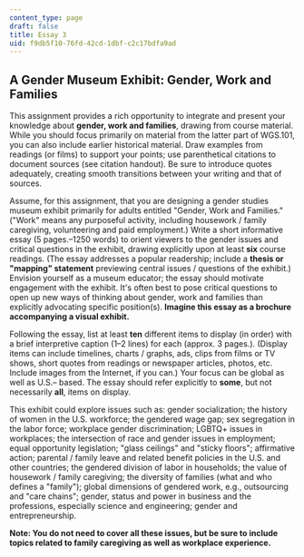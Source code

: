 ```yaml
---
content_type: page
draft: false
title: Essay 3
uid: f9db5f10-76fd-42cd-1dbf-c2c17bdfa9ad
---
```

## A Gender Museum Exhibit: Gender, Work and Families

This assignment provides a rich opportunity to integrate and present your knowledge about **gender, work and families**, drawing from course material. While you should focus primarily on material from the latter part of WGS.101, you can also include earlier historical material. Draw examples from readings (or films) to support your points; use parenthetical citations to document sources (see citation handout). Be sure to introduce quotes adequately, creating smooth transitions between your writing and that of sources.

Assume, for this assignment, that you are designing a gender studies museum exhibit primarily for adults entitled "Gender, Work and Families." ("Work" means any purposeful activity, including housework / family caregiving, volunteering and paid employment.) Write a short informative essay (5 pages.–1250 words) to orient viewers to the gender issues and critical questions in the exhibit, drawing explicitly upon at least **six** course readings. (The essay addresses a popular readership; include a **thesis or** **"mapping" statement** previewing central issues / questions of the exhibit.) Envision yourself as a museum educator; the essay should motivate engagement with the exhibit. It's often best to pose critical questions to open up new ways of thinking about gender, work and families than explicitly advocating specific position(s). **Imagine this essay as a brochure accompanying a visual exhibit.**

Following the essay, list at least **ten** different items to display (in order) with a brief interpretive caption (1–2 lines) for each (approx. 3 pages.). (Display items can include timelines, charts / graphs, ads, clips from films or TV shows, short quotes from readings or newspaper articles, photos, etc. Include images from the Internet, if you can.) Your focus can be global as well as U.S.– based. The essay should refer explicitly to **some**, but not necessarily **all**, items on display.

This exhibit could explore issues such as: gender socialization; the history of women in the U.S. workforce; the gendered wage gap; sex segregation in the labor force; workplace gender discrimination; LGBTQ+ issues in workplaces; the intersection of race and gender issues in employment; equal opportunity legislation; "glass ceilings" and "sticky floors"; affirmative action; parental / family leave and related benefit policies in the U.S. and other countries; the gendered division of labor in households; the value of housework / family caregiving; the diversity of families (what and who defines a "family"); global dimensions of gendered work, e.g., outsourcing and "care chains"; gender, status and power in business and the professions, especially science and engineering; gender and entrepreneurship.

**Note: You do not need to cover all these issues, but be sure to include topics related to family caregiving as well as workplace experience.**